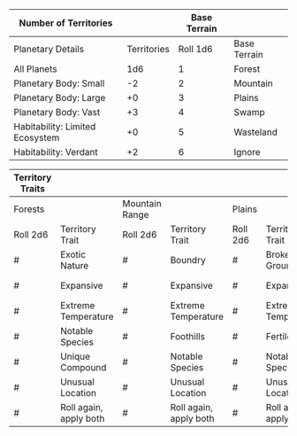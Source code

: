 

| Number of Territories           |             | Base Terrain |              |
| ------------------------------- | ----------- | ------------ | ------------ |
| Planetary Details               | Territories | Roll 1d6     | Base Terrain |
| All Planets                     | 1d6         | 1            | Forest       |
| Planetary Body: Small           | -2          | 2            | Mountain     |
| Planetary Body: Large           | +0          | 3            | Plains       |
| Planetary Body: Vast            | +3          | 4            | Swamp        |
| Habitability: Limited Ecosystem | +0          | 5            | Wasteland    |
| Habitability: Verdant           | +2          | 6            | Ignore             |

| Territory Traits |                        |                |                        |          |                        |          |                        |            |                     |
| ---------------- | ---------------------- | -------------- | ---------------------- | -------- | ---------------------- | -------- | ---------------------- | ---------- | ------------------- |
| Forests          |                        | Mountain Range |                        | Plains   |                        | Swamps   |                        | Wastelands |                     |
| Roll 2d6         | Territory Trait        | Roll 2d6       | Territory Trait        | Roll 2d6 | Territory Trait        | Roll 2d6 | Territory Trait        | Roll 2d6   | Territory Trait     |
| #                | Exotic Nature          | #              | Boundry                | #        | Broken Ground          | #        | Expansive              | #          | Desolate            |
| #                | Expansive              | #              | Expansive              | #        | Expansive              | #        | Extreme Temperature    | #          | Expansive           |
| #                | Extreme Temperature    | #              | Extreme Temperature    | #        | Extreme Temperature    | #        | Notable Species        | #          | Extreme Temperature |
| #                | Notable Species        | #              | Foothills              | #        | Fertile                | #        | Stagnant               | #          | Notable Species     |
| #                | Unique Compound        | #              | Notable Species        | #        | Notable Species        | #        | Unusual Location       | #          | Ruined              |
| #                | Unusual Location       | #              | Unusual Location       | #        | Unusual Location       | #        | Virulent               | #          | Unusual Location    |
| #                | Roll again, apply both | #              | Roll again, apply both | #        | Roll again, apply both | #        | Roll again, apply both | #          | Roll again, apply both                    |
